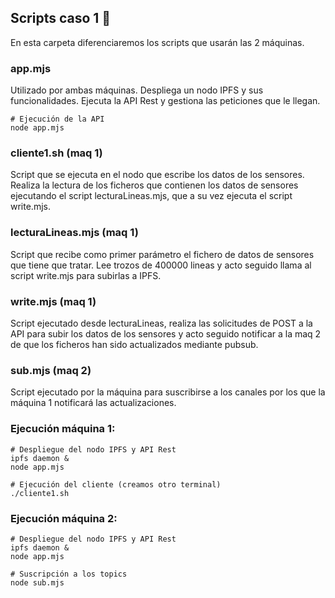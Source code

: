 ## Scripts caso 1 📄

En esta carpeta diferenciaremos los scripts que usarán las 2 máquinas.

### app.mjs

Utilizado por ambas máquinas. Despliega un nodo IPFS y sus funcionalidades.
Ejecuta la API Rest y gestiona las peticiones que le llegan.

```
# Ejecución de la API
node app.mjs
```

### cliente1.sh (maq 1)

Script que se ejecuta en el nodo que escribe los datos de los sensores. 
Realiza la lectura de los ficheros que contienen los datos de sensores
ejecutando el script lecturaLineas.mjs, que a su vez ejecuta el script
write.mjs.


### lecturaLineas.mjs (maq 1)

Script que recibe como primer parámetro el fichero de datos de sensores
que tiene que tratar. Lee trozos de 400000 lineas y acto seguido llama
al script write.mjs para subirlas a IPFS.

### write.mjs (maq 1)

Script ejecutado desde lecturaLineas, realiza las solicitudes de POST a la
API para subir los datos de los sensores y acto seguido notificar a la 
maq 2 de que los ficheros han sido actualizados mediante pubsub.

### sub.mjs (maq 2)

Script ejecutado por la máquina para suscribirse a los canales por los que la
máquina 1 notificará las actualizaciones.

### Ejecución máquina 1:

```
# Despliegue del nodo IPFS y API Rest
ipfs daemon &
node app.mjs
```

```
# Ejecución del cliente (creamos otro terminal)
./cliente1.sh
```

### Ejecución máquina 2:

```
# Despliegue del nodo IPFS y API Rest
ipfs daemon &
node app.mjs
```

```
# Suscripción a los topics
node sub.mjs
```
